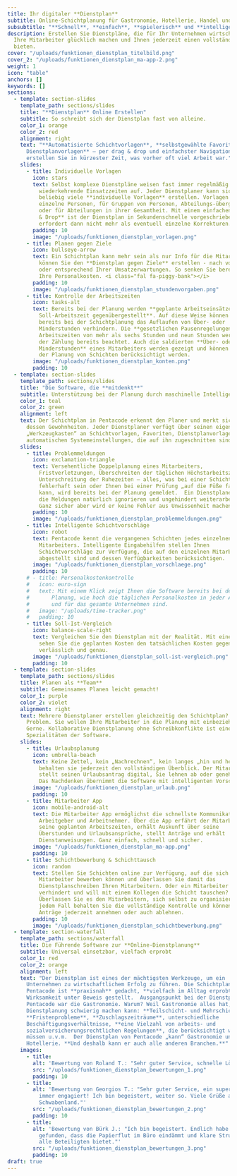 ```yaml
---
title: Ihr digitaler **Dienstplan**
subtitle: Online-Schichtplanung für Gastronomie, Hotellerie, Handel und Handwerk.
subsubtitle: "**Schnell**, **einfach**, **spielerisch** und **intelligent**"
description: Erstellen Sie Dienstpläne, die für Ihr Unternehmen wirtschaftlich wirksam sind,
  Ihre Mitarbeiter glücklich machen und Ihnen jederzeit einen vollständigen Überblick
  bieten.
cover: "/uploads/funktionen_dienstplan_titelbild.png"
cover_2: "/uploads/funktionen_dienstplan_ma-app-2.png"
weight: 1
icon: "table"
anchors: []
keywords: []
sections:
  - template: section-slides
    template_path: sections/slides
    title: "**Dienstplan** Online Erstellen"
    subtitle: So schreibt sich der Dienstplan fast von alleine.
    color_1: orange
    color_2: red
    alignment: right
    text: "**Automatisierte Schichtvorlagen**, **selbstgewählte Favoriten**, **individuelle
      Dienstplanvorlagen** – per drag & drop und einfachster Navigation über die Tastatur
      erstellen Sie in kürzester Zeit, was vorher oft viel Arbeit war."
    slides:
      - title: Individuelle Vorlagen
        icon: stars
        text: Selbst komplexe Dienstpläne weisen fast immer regelmäßig
          wiederkehrende Einsatzzeiten auf. Jeder Dienstplaner kann sich
          beliebig viele **individuelle Vorlagen** erstellen. Vorlagen für
          einzelne Personen, für Gruppen von Personen, Abteilungs-übergreifend
          oder für Abteilungen in ihrer Gesamtheit. Mit einem einfachen **Drag
          & Drop** ist der Dienstplan in Sekundenschnelle vorgeschrieben und
          erfordert dann nicht mehr als eventuell einzelne Korrekturen.
        padding: 10
        image: "/uploads/funktionen_dienstplan_vorlagen.png"
      - title: Planen gegen Ziele
        icon: bullseye-arrow
        text: Ein Schichtplan kann mehr sein als nur Info für die Mitarbeiter. In Pentacode
          können Sie den **Dienstplan gegen Ziele** erstellen - nach vorgegebener Stundenanzahl
          oder entsprechend Ihrer Umsatzerwartungen. So senken Sie bereits bei der Planung
          Ihre Personalkosten. <i class="fal fa-piggy-bank"></i>
        padding: 10
        image: "/uploads/funktionen_dienstplan_stundenvorgaben.png"
      - title: Kontrolle der Arbeitszeiten
        icon: tasks-alt
        text: Bereits bei der Planung werden **geplante Arbeitseinsätze der
          Soll-Arbeitszeit gegenübergestellt**. Auf diese Weise können Sie
          bereits bei der Schichtplanung das Auflaufen von Über- oder
          Minderstunden verhindern. Die **gesetzlichen Pausenregelungen** bei
          Arbeitszeiten von mehr als sechs Stunden und neun Stunden werden bei
          der Zählung bereits beachtet. Auch die saldierten **Über- oder
          Minderstunden** eines Mitarbeiters werden gezeigt und können so bei
          der Planung von Schichten berücksichtigt werden.
        image: "/uploads/funktionen_dienstplan_konten.png"
        padding: 10
  - template: section-slides
    template_path: sections/slides
    title: "Die Software, die **mitdenkt**"
    subtitle: Unterstützung bei der Planung durch maschinelle Intelligenz
    color_1: teal
    color_2: green
    alignment: left
    text: Der Schichtplan in Pentacode erkennt den Planer und merkt sich
      dessen Gewohnheiten. Jeder Dienstplaner verfügt über seinen eigenen
      „Werkzeugkasten“ an Schichtvorlagen, Favoriten, Dienstplanvorlagen und
      automatischen Systemeinstellungen, die auf ihn zugeschnitten sind.
    slides:
      - title: Problemmeldungen
        icon: exclamation-triangle
        text: Versehentliche Doppelplanung eines Mitarbeiters,
          Fristverletzungen, Überschreiten der täglichen Höchstarbeitszeit,
          Unterschreitung der Ruhezeiten – alles, was bei einer Schichtplanung
          fehlerhaft sein oder Ihnen bei einer Prüfung „auf die Füße fallen“
          kann, wird bereits bei der Planung gemeldet.  Ein Dienstplaner kann
          die Meldungen natürlich ignorieren und ungehindert weiterarbeiten.
          Ganz sicher aber wird er keine Fehler aus Unwissenheit machen.
        padding: 10
        image: "/uploads/funktionen_dienstplan_problemmeldungen.png"
      - title: Intelligente Schichtvorschläge
        icon: robot
        text: Pentacode kennt die vergangenen Schichten jedes einzelnen
          Mitarbeiters. Intelligente Eingabehilfen stellen Ihnen
          Schichtvorschläge zur Verfügung, die auf den einzelnen Mitarbeiter
          abgestellt sind und dessen Verfügbarkeiten berücksichtigen.
        image: "/uploads/funktionen_dienstplan_vorschlaege.png"
        padding: 10
      # - title: Personalkostenkontrolle
      #   icon: euro-sign
      #   text: Mit einem Klick zeigt Ihnen die Software bereits bei der
      #       Planung, wie hoch die täglichen Personalkosten in jeder Abteilung
      #       und für das gesamte Unternehmen sind.
      #   image: "/uploads/time-tracker.png"
      #   padding: 10
      - title: Soll-Ist-Vergleich
        icon: balance-scale-right
        text: Vergleichen Sie den Dienstplan mit der Realität. Mit einem einfachen Klick
          sehen Sie die geplanten Kosten den tatsächlichen Kosten gegenübergestellt. Täglich,
          verlässlich und genau.
        image: "/uploads/funktionen_dienstplan_soll-ist-vergleich.png"
        padding: 10
  - template: section-slides
    template_path: sections/slides
    title: Planen als **Team**
    subtitle: Gemeinsames Planen leicht gemacht!
    color_1: purple
    color_2: violet
    alignment: right
    text: Mehrere Dienstplaner erstellen gleichzeitig den Schichtplan? Kein
      Problem. Sie wollen Ihre Mitarbeiter in die Planung mit einbeziehen?
      Gerne. Kollaborative Dienstplanung ohne Schreibkonflikte ist eine der
      Spezialitäten der Software.
    slides:
      - title: Urlaubsplanung
        icon: umbrella-beach
        text: Keine Zettel, kein „Nachrechnen“, kein langes „hin und her“ –
          behalten sie jederzeit den vollständigen Überblick. Der Mitarbeiter
          stellt seinen Urlaubsantrag digital, Sie lehnen ab oder genehmigen.
          Das Nachdenken übernimmt die Software mit intelligenten Vorschlägen.
        image: "/uploads/funktionen_dienstplan_urlaub.png"
        padding: 10
      - title: Mitarbeiter App
        icon: mobile-android-alt
        text: Die Mitarbeiter App ermöglichst die schnellste Kommunikation zwischen
          Arbeitgeber und Arbeitnehmer. Über die App erfährt der Mitarbeiter
          seine geplanten Arbeitszeiten, erhält Auskunft über seine
          Überstunden und Urlaubsansprüche, stellt Anträge und erhält
          Dienstanweisungen. Ganz einfach, schnell und sicher.
        image: "/uploads/funktionen_dienstplan_ma-app.png"
        padding: 10
      - title: Schichtbewerbung & Schichttausch
        icon: random
        text: Stellen Sie Schichten online zur Verfügung, auf die sich
          Mitarbeiter bewerben können und überlassen Sie damit das
          Dienstplanschreiben Ihren Mitarbeitern. Oder ein Mitarbeiter ist
          verhindert und will mit einem Kollegen die Schicht tauschen?
          Überlassen Sie es den Mitarbeitern, sich selbst zu organisieren. In
          jedem Fall behalten Sie die vollständige Kontrolle und können
          Anträge jederzeit annehmen oder auch ablehnen.
        padding: 10
        image: "/uploads/funktionen_dienstplan_schichtbewerbung.png"
  - template: section-waterfall
    template_path: sections/waterfall
    title: Die Führende Software zur **Online-Dienstplanung**
    subtitle: Universal einsetzbar, vielfach erprobt
    color_1: red
    color_2: orange
    alignment: left
    text: "Der Dienstplan ist eines der mächtigsten Werkzeuge, um ein
      Unternehmen zu wirtschaftlichem Erfolg zu führen. Die Schichtplanung in
      Pentacode ist **praxisnah** gedacht, **vielfach im Alltag erprobt** und hat ihre
      Wirksamkeit unter Beweis gestellt.  Ausgangspunkt bei der Dienstplanung in
      Pentacode war die Gastronomie. Warum? Weil Gastronomie alles hat, was
      Dienstplanung schwierig machen kann: **Teilschicht- und Mehrschichtbetrieb**,
      **Fristenprobleme**, **Zuschlagszeiträume**, unterschiedliche
      Beschäftigungsverhältnisse, **eine Vielzahl von arbeits- und
      sozialversicherungsrechtlichen Regelungen**, die berücksichtigt werden
      müssen u.v.m.  Der Dienstplan von Pentacode „kann“ Gastronomie und
      Hotellerie. **Und deshalb kann er auch alle anderen Branchen.**"
    images:
      - title:
        alt: 'Bewertung von Roland T.: "Sehr guter Service, schnelle Lösung und sehr kompetente Ansprechpartner!"'
        src: "/uploads/funktionen_dienstplan_bewertungen_1.png"
        padding: 10
      - title:
        alt: 'Bewertung von Georgios T.: "Sehr guter Service, ein super Team und
          immer engagiert! Ich bin begeistert, weiter so. Viele Grüße aus dem
          Schwabenland."'
        src: "/uploads/funktionen_dienstplan_bewertungen_2.png"
        padding: 10
      - title:
        alt: 'Bewertung von Bürk J.: "Ich bin begeistert. Endlich habe ich etwas
          gefunden, dass die Papierflut im Büro eindämmt und klare Strukturen für
          alle Beteiligten bietet."'
        src: "/uploads/funktionen_dienstplan_bewertungen_3.png"
        padding: 10
draft: true
---
```

